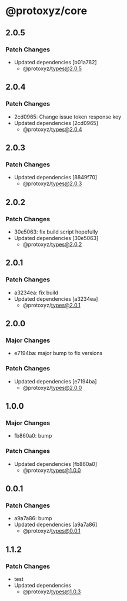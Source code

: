 # @protoxyz/core

## 2.0.5

### Patch Changes

-   Updated dependencies [b01a782]
    -   @protoxyz/types@2.0.5

## 2.0.4

### Patch Changes

-   2cd0965: Change issue token response key
-   Updated dependencies [2cd0965]
    -   @protoxyz/types@2.0.4

## 2.0.3

### Patch Changes

-   Updated dependencies [8849f70]
    -   @protoxyz/types@2.0.3

## 2.0.2

### Patch Changes

-   30e5063: fix build script hopefully
-   Updated dependencies [30e5063]
    -   @protoxyz/types@2.0.2

## 2.0.1

### Patch Changes

-   a3234ea: fix build
-   Updated dependencies [a3234ea]
    -   @protoxyz/types@2.0.1

## 2.0.0

### Major Changes

-   e7194ba: major bump to fix versions

### Patch Changes

-   Updated dependencies [e7194ba]
    -   @protoxyz/types@2.0.0

## 1.0.0

### Major Changes

-   fb860a0: bump

### Patch Changes

-   Updated dependencies [fb860a0]
    -   @protoxyz/types@1.0.0

## 0.0.1

### Patch Changes

-   a9a7a86: bump
-   Updated dependencies [a9a7a86]
    -   @protoxyz/types@0.0.1

## 1.1.2

### Patch Changes

-   test
-   Updated dependencies
    -   @protoxyz/types@1.0.3
